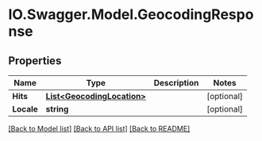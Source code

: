 # IO.Swagger.Model.GeocodingResponse
## Properties

Name | Type | Description | Notes
------------ | ------------- | ------------- | -------------
**Hits** | [**List&lt;GeocodingLocation&gt;**](GeocodingLocation.md) |  | [optional] 
**Locale** | **string** |  | [optional] 

[[Back to Model list]](../README.md#documentation-for-models) [[Back to API list]](../README.md#documentation-for-api-endpoints) [[Back to README]](../README.md)


